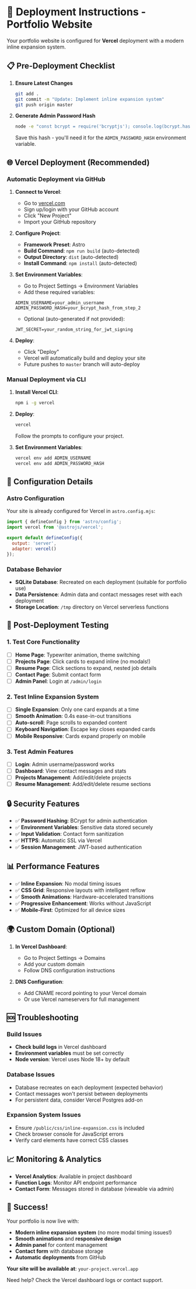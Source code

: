 # 🚀 Deployment Instructions - Portfolio Website

Your portfolio website is configured for **Vercel** deployment with a modern inline expansion system.

## 📋 Pre-Deployment Checklist

1. **Ensure Latest Changes**
   ```bash
   git add .
   git commit -m "Update: Implement inline expansion system"
   git push origin master
   ```

2. **Generate Admin Password Hash**
   ```bash
   node -e "const bcrypt = require('bcryptjs'); console.log(bcrypt.hashSync('YOUR_SECURE_PASSWORD', 10));"
   ```
   Save this hash - you'll need it for the `ADMIN_PASSWORD_HASH` environment variable.

## 🌐 Vercel Deployment (Recommended)

### Automatic Deployment via GitHub

1. **Connect to Vercel**:
   - Go to [vercel.com](https://vercel.com)
   - Sign up/login with your GitHub account
   - Click "New Project"
   - Import your GitHub repository

2. **Configure Project**:
   - **Framework Preset**: Astro
   - **Build Command**: `npm run build` (auto-detected)
   - **Output Directory**: `dist` (auto-detected)
   - **Install Command**: `npm install` (auto-detected)

3. **Set Environment Variables**:
   - Go to Project Settings → Environment Variables
   - Add these required variables:
   ```
   ADMIN_USERNAME=your_admin_username
   ADMIN_PASSWORD_HASH=your_bcrypt_hash_from_step_2
   ```
   - Optional (auto-generated if not provided):
   ```
   JWT_SECRET=your_random_string_for_jwt_signing
   ```

4. **Deploy**: 
   - Click "Deploy"
   - Vercel will automatically build and deploy your site
   - Future pushes to `master` branch will auto-deploy

### Manual Deployment via CLI

1. **Install Vercel CLI**:
   ```bash
   npm i -g vercel
   ```

2. **Deploy**:
   ```bash
   vercel
   ```
   Follow the prompts to configure your project.

3. **Set Environment Variables**:
   ```bash
   vercel env add ADMIN_USERNAME
   vercel env add ADMIN_PASSWORD_HASH
   ```

## 🔧 Configuration Details

### Astro Configuration
Your site is already configured for Vercel in `astro.config.mjs`:
```javascript
import { defineConfig } from 'astro/config';
import vercel from '@astrojs/vercel';

export default defineConfig({
  output: 'server',
  adapter: vercel()
});
```

### Database Behavior
- **SQLite Database**: Recreated on each deployment (suitable for portfolio use)
- **Data Persistence**: Admin data and contact messages reset with each deployment
- **Storage Location**: `/tmp` directory on Vercel serverless functions

## 🎯 Post-Deployment Testing

### 1. Test Core Functionality
- [ ] **Home Page**: Typewriter animation, theme switching
- [ ] **Projects Page**: Click cards to expand inline (no modals!)
- [ ] **Resume Page**: Click sections to expand, nested job details
- [ ] **Contact Page**: Submit contact form
- [ ] **Admin Panel**: Login at `/admin/login`

### 2. Test Inline Expansion System
- [ ] **Single Expansion**: Only one card expands at a time
- [ ] **Smooth Animation**: 0.4s ease-in-out transitions
- [ ] **Auto-scroll**: Page scrolls to expanded content
- [ ] **Keyboard Navigation**: Escape key closes expanded cards
- [ ] **Mobile Responsive**: Cards expand properly on mobile

### 3. Test Admin Features
- [ ] **Login**: Admin username/password works
- [ ] **Dashboard**: View contact messages and stats
- [ ] **Projects Management**: Add/edit/delete projects
- [ ] **Resume Management**: Add/edit/delete resume sections

## 🔒 Security Features

- ✅ **Password Hashing**: BCrypt for admin authentication
- ✅ **Environment Variables**: Sensitive data stored securely
- ✅ **Input Validation**: Contact form sanitization
- ✅ **HTTPS**: Automatic SSL via Vercel
- ✅ **Session Management**: JWT-based authentication

## 📊 Performance Features

- ✅ **Inline Expansion**: No modal timing issues
- ✅ **CSS Grid**: Responsive layouts with intelligent reflow
- ✅ **Smooth Animations**: Hardware-accelerated transitions
- ✅ **Progressive Enhancement**: Works without JavaScript
- ✅ **Mobile-First**: Optimized for all device sizes

## 🌍 Custom Domain (Optional)

1. **In Vercel Dashboard**:
   - Go to Project Settings → Domains
   - Add your custom domain
   - Follow DNS configuration instructions

2. **DNS Configuration**:
   - Add CNAME record pointing to your Vercel domain
   - Or use Vercel nameservers for full management

## 🆘 Troubleshooting

### Build Issues
- **Check build logs** in Vercel dashboard
- **Environment variables** must be set correctly
- **Node version**: Vercel uses Node 18+ by default

### Database Issues
- Database recreates on each deployment (expected behavior)
- Contact messages won't persist between deployments
- For persistent data, consider Vercel Postgres add-on

### Expansion System Issues
- Ensure `/public/css/inline-expansion.css` is included
- Check browser console for JavaScript errors
- Verify card elements have correct CSS classes

## 📈 Monitoring & Analytics

- **Vercel Analytics**: Available in project dashboard
- **Function Logs**: Monitor API endpoint performance
- **Contact Form**: Messages stored in database (viewable via admin)

## 🚀 Success!

Your portfolio is now live with:
- **Modern inline expansion system** (no more modal timing issues!)
- **Smooth animations** and **responsive design**
- **Admin panel** for content management
- **Contact form** with database storage
- **Automatic deployments** from GitHub

**Your site will be available at**: `your-project.vercel.app`

Need help? Check the Vercel dashboard logs or contact support.